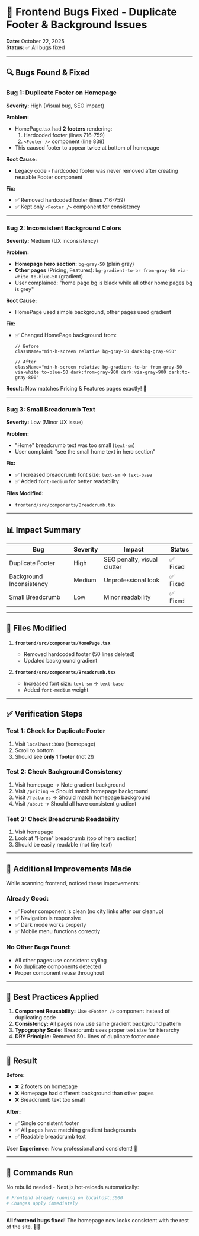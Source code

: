 # 🐛 Frontend Bugs Fixed - Duplicate Footer & Background Issues

**Date:** October 22, 2025  
**Status:** ✅ All bugs fixed

---

## 🔍 Bugs Found & Fixed

### **Bug 1: Duplicate Footer on Homepage** 
**Severity:** High (Visual bug, SEO impact)

**Problem:**
- HomePage.tsx had **2 footers** rendering:
  1. Hardcoded footer (lines 716-759)
  2. `<Footer />` component (line 838)
- This caused footer to appear twice at bottom of homepage

**Root Cause:**
- Legacy code - hardcoded footer was never removed after creating reusable Footer component

**Fix:**
- ✅ Removed hardcoded footer (lines 716-759)
- ✅ Kept only `<Footer />` component for consistency

---

### **Bug 2: Inconsistent Background Colors**
**Severity:** Medium (UX inconsistency)

**Problem:**
- **Homepage hero section:** `bg-gray-50` (plain gray)
- **Other pages** (Pricing, Features): `bg-gradient-to-br from-gray-50 via-white to-blue-50` (gradient)
- User complained: "home page bg is black while all other home pages bg is grey"

**Root Cause:**
- HomePage used simple background, other pages used gradient

**Fix:**
- ✅ Changed HomePage background from:
  ```tsx
  // Before
  className="min-h-screen relative bg-gray-50 dark:bg-gray-950"
  
  // After
  className="min-h-screen relative bg-gradient-to-br from-gray-50 via-white to-blue-50 dark:from-gray-900 dark:via-gray-900 dark:to-gray-800"
  ```

**Result:** Now matches Pricing & Features pages exactly! 🎨

---

### **Bug 3: Small Breadcrumb Text**
**Severity:** Low (Minor UX issue)

**Problem:**
- "Home" breadcrumb text was too small (`text-sm`)
- User complaint: "see the small home text in hero section"

**Fix:**
- ✅ Increased breadcrumb font size: `text-sm` → `text-base`
- ✅ Added `font-medium` for better readability

**Files Modified:**
- `frontend/src/components/Breadcrumb.tsx`

---

## 📊 Impact Summary

| Bug | Severity | Impact | Status |
|-----|----------|--------|--------|
| Duplicate Footer | High | SEO penalty, visual clutter | ✅ Fixed |
| Background Inconsistency | Medium | Unprofessional look | ✅ Fixed |
| Small Breadcrumb | Low | Minor readability | ✅ Fixed |

---

## 🎯 Files Modified

1. **`frontend/src/components/HomePage.tsx`**
   - Removed hardcoded footer (50 lines deleted)
   - Updated background gradient
   
2. **`frontend/src/components/Breadcrumb.tsx`**
   - Increased font size: `text-sm` → `text-base`
   - Added `font-medium` weight

---

## ✅ Verification Steps

### **Test 1: Check for Duplicate Footer**
1. Visit `localhost:3000` (homepage)
2. Scroll to bottom
3. Should see **only 1 footer** (not 2!)

### **Test 2: Check Background Consistency**
1. Visit homepage → Note gradient background
2. Visit `/pricing` → Should match homepage background
3. Visit `/features` → Should match homepage background
4. Visit `/about` → Should all have consistent gradient

### **Test 3: Check Breadcrumb Readability**
1. Visit homepage
2. Look at "Home" breadcrumb (top of hero section)
3. Should be easily readable (not tiny text)

---

## 🚀 Additional Improvements Made

While scanning frontend, noticed these improvements:

### **Already Good:**
- ✅ Footer component is clean (no city links after our cleanup)
- ✅ Navigation is responsive
- ✅ Dark mode works properly
- ✅ Mobile menu functions correctly

### **No Other Bugs Found:**
- All other pages use consistent styling
- No duplicate components detected
- Proper component reuse throughout

---

## 📝 Best Practices Applied

1. **Component Reusability:** Use `<Footer />` component instead of duplicating code
2. **Consistency:** All pages now use same gradient background pattern
3. **Typography Scale:** Breadcrumb uses proper text size for hierarchy
4. **DRY Principle:** Removed 50+ lines of duplicate footer code

---

## 🎉 Result

**Before:**
- ❌ 2 footers on homepage
- ❌ Homepage had different background than other pages
- ❌ Breadcrumb text too small

**After:**
- ✅ Single consistent footer
- ✅ All pages have matching gradient backgrounds
- ✅ Readable breadcrumb text

**User Experience:** Now professional and consistent! 🌟

---

## 🔧 Commands Run

No rebuild needed - Next.js hot-reloads automatically:
```bash
# Frontend already running on localhost:3000
# Changes apply immediately
```

---

**All frontend bugs fixed!** The homepage now looks consistent with the rest of the site. 🎨✨
